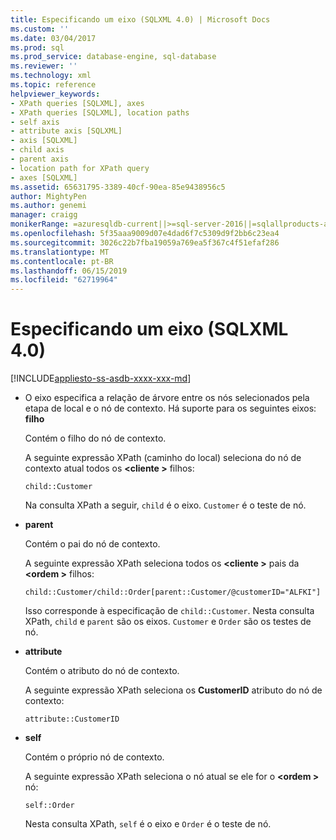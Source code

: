 ```yaml
---
title: Especificando um eixo (SQLXML 4.0) | Microsoft Docs
ms.custom: ''
ms.date: 03/04/2017
ms.prod: sql
ms.prod_service: database-engine, sql-database
ms.reviewer: ''
ms.technology: xml
ms.topic: reference
helpviewer_keywords:
- XPath queries [SQLXML], axes
- XPath queries [SQLXML], location paths
- self axis
- attribute axis [SQLXML]
- axis [SQLXML]
- child axis
- parent axis
- location path for XPath query
- axes [SQLXML]
ms.assetid: 65631795-3389-40cf-90ea-85e9438956c5
author: MightyPen
ms.author: genemi
manager: craigg
monikerRange: =azuresqldb-current||>=sql-server-2016||=sqlallproducts-allversions||>=sql-server-linux-2017||=azuresqldb-mi-current
ms.openlocfilehash: 5f35aaa9009d07e4dad6f7c5309d9f2bb6c23ea4
ms.sourcegitcommit: 3026c22b7fba19059a769ea5f367c4f51efaf286
ms.translationtype: MT
ms.contentlocale: pt-BR
ms.lasthandoff: 06/15/2019
ms.locfileid: "62719964"
---
```

# <a name="specifying-an-axis-sqlxml-40"></a>Especificando um eixo (SQLXML 4.0)
[!INCLUDE[appliesto-ss-asdb-xxxx-xxx-md](../../../includes/appliesto-ss-asdb-xxxx-xxx-md.md)]
    
-   O eixo especifica a relação de árvore entre os nós selecionados pela etapa de local e o nó de contexto. Há suporte para os seguintes eixos: **filho**  
  
     Contém o filho do nó de contexto.  
  
     A seguinte expressão XPath (caminho do local) seleciona do nó de contexto atual todos os  **\<cliente >** filhos:  
  
    ```  
    child::Customer  
    ```  
  
     Na consulta XPath a seguir, `child` é o eixo. `Customer` é o teste de nó.  
  
-   **parent**  
  
     Contém o pai do nó de contexto.  
  
     A seguinte expressão XPath seleciona todos os  **\<cliente >** pais da  **\<ordem >** filhos:  
  
    ```  
    child::Customer/child::Order[parent::Customer/@customerID="ALFKI"]  
    ```  
  
     Isso corresponde à especificação de `child::Customer`. Nesta consulta XPath, `child` e `parent` são os eixos. `Customer` e `Order` são os testes de nó.  
  
-   **attribute**  
  
     Contém o atributo do nó de contexto.  
  
     A seguinte expressão XPath seleciona os **CustomerID** atributo do nó de contexto:  
  
    ```  
    attribute::CustomerID  
    ```  
  
-   **self**  
  
     Contém o próprio nó de contexto.  
  
     A seguinte expressão XPath seleciona o nó atual se ele for o  **\<ordem >** nó:  
  
    ```  
    self::Order  
    ```  
  
     Nesta consulta XPath, `self` é o eixo e `Order` é o teste de nó.  
  
  
